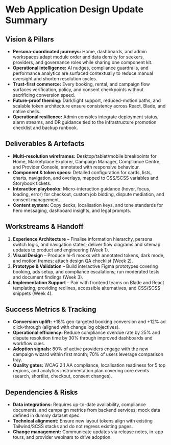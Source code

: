 # Web Application Design Update Summary

## Vision & Pillars
- **Persona-coordinated journeys:** Home, dashboards, and admin workspaces adapt module order and data density for seekers, providers, and governance roles while sharing one component kit.
- **Operational intelligence:** AI nudges, compliance guardrails, and performance analytics are surfaced contextually to reduce manual oversight and shorten resolution cycles.
- **Trust-first commerce:** Every booking, rental, and campaign flow surfaces verification, policy, and consent checkpoints without sacrificing conversion speed.
- **Future-proof theming:** Dark/light support, reduced-motion paths, and scalable token architecture ensure consistency across React, Blade, and native shells.
- **Operational resilience:** Admin consoles integrate deployment status, alarm streams, and DR guidance tied to the infrastructure promotion checklist and backup runbook.

## Deliverables & Artefacts
- **Multi-resolution wireframes:** Desktop/tablet/mobile breakpoints for Home, Marketplace Explorer, Campaign Manager, Compliance Centre, and Provider Console, annotated with responsive behaviour.
- **Component & token specs:** Detailed configuration for cards, lists, charts, navigation, and overlays, mapped to CSS/SCSS variables and Storybook tickets.
- **Interaction playbooks:** Micro-interaction guidance (hover, focus, loading, error) for checkout, custom job bidding, dispute mediation, and consent management.
- **Content system:** Copy decks, localisation keys, and tone standards for hero messaging, dashboard insights, and legal prompts.

## Workstreams & Handoff
1. **Experience Architecture** – Finalise information hierarchy, persona switch logic, and navigation states; deliver flow diagrams and sitemap updates to product and engineering (Week 1).
2. **Visual Design** – Produce hi-fi mocks with annotated tokens, dark mode, and motion frames; attach design QA checklist (Week 2).
3. **Prototype & Validation** – Build interactive Figma prototypes covering booking, ads setup, and compliance escalations; run moderated tests and document findings (Week 3).
4. **Implementation Support** – Pair with frontend teams on Blade and React templating, providing redlines, accessible alternatives, and CSS/SCSS snippets (Week 4).

## Success Metrics & Tracking
- **Conversion uplift:** +18% geo-targeted booking conversion and +12% ad click-through (aligned with change log objectives).
- **Operational efficiency:** Reduce compliance overdue rate by 25% and dispute resolution time by 30% through improved dashboards and workflow cues.
- **Adoption signals:** 80% of active providers engage with the new campaign wizard within first month; 70% of users leverage comparison tray.
- **Quality gates:** WCAG 2.1 AA compliance, localisation readiness for 5 top regions, and analytics instrumentation plan covering core events (search, shortlist, checkout, consent changes).

## Dependencies & Risks
- **Data integrations:** Requires up-to-date availability, compliance documents, and campaign metrics from backend services; mock data defined in dummy dataset spec.
- **Technical alignment:** Ensure new layout tokens align with existing Tailwind/SCSS stacks and do not regress existing pages.
- **Change management:** Communicate updates via release notes, in-app tours, and provider webinars to drive adoption.
